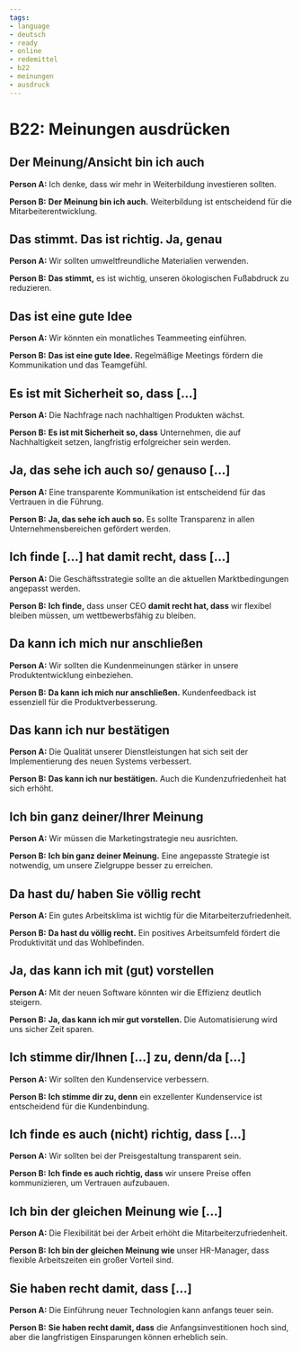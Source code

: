 ```yaml
---
tags:
- language
- deutsch
- ready
- online
- redemittel
- b22
- meinungen
- ausdruck
---
```


# B22: Meinungen ausdrücken

## Der Meinung/Ansicht bin ich auch

__Person A:__ Ich denke, dass wir mehr in Weiterbildung investieren sollten.

__Person B:__ __Der Meinung bin ich auch.__ Weiterbildung ist entscheidend für die Mitarbeiterentwicklung.

## Das stimmt. Das ist richtig. Ja, genau

__Person A:__ Wir sollten umweltfreundliche Materialien verwenden.

__Person B:__ __Das stimmt,__ es ist wichtig, unseren ökologischen Fußabdruck zu reduzieren.

## Das ist eine gute Idee

__Person A:__ Wir könnten ein monatliches Teammeeting einführen.

__Person B:__ __Das ist eine gute Idee.__ Regelmäßige Meetings fördern die Kommunikation und das Teamgefühl.

## Es ist mit Sicherheit so, dass [...]

__Person A:__ Die Nachfrage nach nachhaltigen Produkten wächst.

__Person B:__ __Es ist mit Sicherheit so, dass__ Unternehmen, die auf Nachhaltigkeit setzen, langfristig erfolgreicher sein werden.

## Ja, das sehe ich auch so/ genauso [...]

__Person A:__ Eine transparente Kommunikation ist entscheidend für das Vertrauen in die Führung.

__Person B:__ __Ja, das sehe ich auch so.__ Es sollte Transparenz in allen Unternehmensbereichen gefördert werden.

## Ich finde [...] hat damit recht, dass [...]

__Person A:__ Die Geschäftsstrategie sollte an die aktuellen Marktbedingungen angepasst werden.

__Person B:__ __Ich finde,__ dass unser CEO __damit recht hat, dass__ wir flexibel bleiben müssen, um wettbewerbsfähig zu bleiben.

## Da kann ich mich nur anschließen

__Person A:__ Wir sollten die Kundenmeinungen stärker in unsere Produktentwicklung einbeziehen.

__Person B:__ __Da kann ich mich nur anschließen.__ Kundenfeedback ist essenziell für die Produktverbesserung.

## Das kann ich nur bestätigen

__Person A:__ Die Qualität unserer Dienstleistungen hat sich seit der Implementierung des neuen Systems verbessert.

__Person B:__ __Das kann ich nur bestätigen.__ Auch die Kundenzufriedenheit hat sich erhöht.

## Ich bin ganz deiner/Ihrer Meinung

__Person A:__ Wir müssen die Marketingstrategie neu ausrichten.

__Person B:__ __Ich bin ganz deiner Meinung.__ Eine angepasste Strategie ist notwendig, um unsere Zielgruppe besser zu erreichen.

## Da hast du/ haben Sie völlig recht

__Person A:__ Ein gutes Arbeitsklima ist wichtig für die Mitarbeiterzufriedenheit.

__Person B:__ __Da hast du völlig recht.__ Ein positives Arbeitsumfeld fördert die Produktivität und das Wohlbefinden.

## Ja, das kann ich mit (gut) vorstellen

__Person A:__ Mit der neuen Software könnten wir die Effizienz deutlich steigern.

__Person B:__ __Ja, das kann ich mir gut vorstellen.__ Die Automatisierung wird uns sicher Zeit sparen.

## Ich stimme dir/Ihnen [...] zu, denn/da [...]

__Person A:__ Wir sollten den Kundenservice verbessern.

__Person B:__ __Ich stimme dir zu, denn__ ein exzellenter Kundenservice ist entscheidend für die Kundenbindung.

## Ich finde es auch (nicht) richtig, dass [...]

__Person A:__ Wir sollten bei der Preisgestaltung transparent sein.

__Person B:__ __Ich finde es auch richtig, dass__ wir unsere Preise offen kommunizieren, um Vertrauen aufzubauen.

## Ich bin der gleichen Meinung wie [...]

__Person A:__ Die Flexibilität bei der Arbeit erhöht die Mitarbeiterzufriedenheit.

__Person B:__ __Ich bin der gleichen Meinung wie__ unser HR-Manager, dass flexible Arbeitszeiten ein großer Vorteil sind.

## Sie haben recht damit, dass [...]

__Person A:__ Die Einführung neuer Technologien kann anfangs teuer sein.

__Person B:__ __Sie haben recht damit, dass__ die Anfangsinvestitionen hoch sind, aber die langfristigen Einsparungen können erheblich sein.
